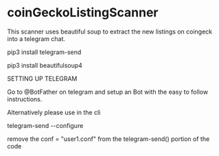 # coinGeckoListingScanner
This scanner uses beautiful soup to extract the new listings on coingeck into a telegram chat.

pip3 install telegram-send

pip3 install beautifulsoup4

SETTING UP TELEGRAM

Go to @BotFather on telegram and setup an Bot with the easy to follow instructions.

Alternatively please use in the cli

telegram-send --configure 

remove the conf = "user1.conf" from the telegram-send() portion of the code


